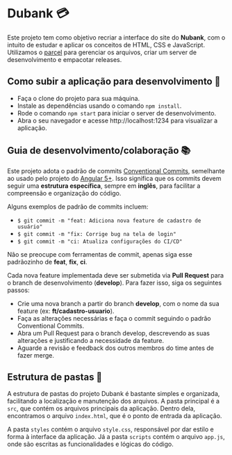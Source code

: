 # Dubank 💳

Este projeto tem como objetivo recriar a interface do site do **Nubank**, com o intuito de estudar e aplicar os conceitos de HTML, CSS e JavaScript. Utilizamos o [parcel](https://parceljs.org/) para gerenciar os arquivos, criar um server de desenvolvimento e empacotar releases.

## Como subir a aplicação para desenvolvimento 🚀

- Faça o clone do projeto para sua máquina.
- Instale as dependências usando o comando `npm install`.
- Rode o comando `npm start` para iniciar o server de desenvolvimento.
- Abra o seu navegador e acesse http://localhost:1234 para visualizar a aplicação.
  
## Guia de desenvolvimento/colaboração 📚

Este projeto adota o padrão de commits [Conventional Commits](https://www.youtube.com/watch?v=sbK9h45Jc5o), semelhante ao usado pelo projeto do [Angular 5+](https://gist.github.com/brianclements/841ea7bffdb01346392c). Isso significa que os commits devem seguir uma **estrutura específica**, sempre em **inglês**, para facilitar a compreensão e organização do código. 

Alguns exemplos de padrão de commits incluem:

- `$ git commit -m "feat: Adiciona nova feature de cadastro de usuário"`
- `$ git commit -m "fix: Corrige bug na tela de login"`
- `$ git commit -m "ci: Atualiza configurações do CI/CD"`

Não se preocupe com ferramentas de commit, apenas siga esse padrãozinho de **feat**, **fix**, **ci**.

Cada nova feature implementada deve ser submetida via **Pull Request** para o branch de desenvolvimento (**develop**). Para fazer isso, siga os seguintes passos:

- Crie uma nova branch a partir do branch **develop**, com o nome da sua feature (ex: **ft/cadastro-usuario**).
- Faça as alterações necessárias e faça o commit seguindo o padrão Conventional Commits.
- Abra um Pull Request para o branch develop, descrevendo as suas alterações e justificando a necessidade da feature.
- Aguarde a revisão e feedback dos outros membros do time antes de fazer merge.

## Estrutura de pastas 📁

A estrutura de pastas do projeto Dubank é bastante simples e organizada, facilitando a localização e manutenção dos arquivos. A pasta principal é a `src`, que contém os arquivos principais da aplicação. Dentro dela, encontramos o arquivo `index.html`, que é o ponto de entrada da aplicação.

A pasta `styles` contém o arquivo `style.css`, responsável por dar estilo e forma à interface da aplicação. Já a pasta `scripts` contém o arquivo `app.js`, onde são escritas as funcionalidades e lógicas do código.